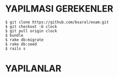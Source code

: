 # YAPILMASI GEREKENLER
	
	
	$ git clone https://github.com/bsaral/exam.git
	$ git checkout -b clock
	$ git pull origin clock
	$ bundle
	$ rake db:migrate
	$ rake db:seed
	$ rails s 
	
	
# YAPILANLAR

	
		
		
		


















































































































































